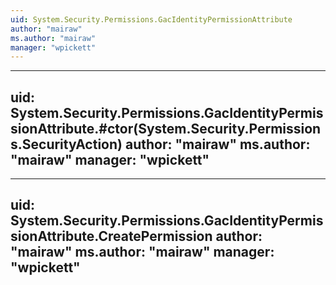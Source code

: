 ```yaml
---
uid: System.Security.Permissions.GacIdentityPermissionAttribute
author: "mairaw"
ms.author: "mairaw"
manager: "wpickett"
---
```


---
uid: System.Security.Permissions.GacIdentityPermissionAttribute.#ctor(System.Security.Permissions.SecurityAction)
author: "mairaw"
ms.author: "mairaw"
manager: "wpickett"
---

---
uid: System.Security.Permissions.GacIdentityPermissionAttribute.CreatePermission
author: "mairaw"
ms.author: "mairaw"
manager: "wpickett"
---
